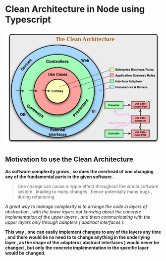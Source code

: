 # Clean Architecture in Node using Typescript

![Clean Architecture](./pictures/CleanArchitecture.jpg)

## Motivation to use the Clean Architecture

**As software complexity grows , so does the overhead of one changing any of the fundamental parts in the given software .**

> One change can cause a ripple effect throughout the whole software system , leading to many changes , hence potentially many bugs , during refactoring

_A great way to manage complexity is to arrange the code in layers of abstraction ,
with the lower layers not knowing about the concrete implementation of the upper layers
, and them communicating with the upper layers only through adapters ( abstract interfaces )._

**This way , one can easily implement changes to any of the layers any time , and
there would be no need to to change anything in the underlying layer , as the shape of the adapters ( abstract interfaces ) would never be changed , but only the concrete implementation in the specific layer would be changed.**
